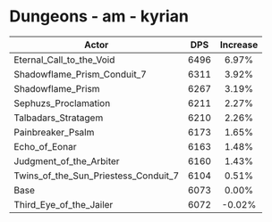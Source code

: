 # Dungeons - am - kyrian
| Actor | DPS | Increase |
|---|:---:|:---:|
|Eternal_Call_to_the_Void|6496|6.97%|
|Shadowflame_Prism_Conduit_7|6311|3.92%|
|Shadowflame_Prism|6267|3.19%|
|Sephuzs_Proclamation|6211|2.27%|
|Talbadars_Stratagem|6210|2.26%|
|Painbreaker_Psalm|6173|1.65%|
|Echo_of_Eonar|6163|1.48%|
|Judgment_of_the_Arbiter|6160|1.43%|
|Twins_of_the_Sun_Priestess_Conduit_7|6104|0.51%|
|Base|6073|0.00%|
|Third_Eye_of_the_Jailer|6072|-0.02%|
